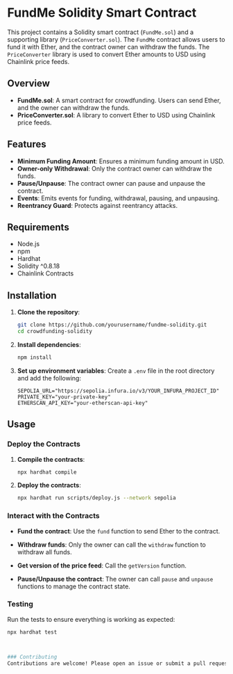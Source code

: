 # FundMe Solidity Smart Contract

This project contains a Solidity smart contract (`FundMe.sol`) and a supporting library (`PriceConverter.sol`). The `FundMe` contract allows users to fund it with Ether, and the contract owner can withdraw the funds. The `PriceConverter` library is used to convert Ether amounts to USD using Chainlink price feeds.

## Overview

- **FundMe.sol**: A smart contract for crowdfunding. Users can send Ether, and the owner can withdraw the funds.
- **PriceConverter.sol**: A library to convert Ether to USD using Chainlink price feeds.

## Features

- **Minimum Funding Amount**: Ensures a minimum funding amount in USD.
- **Owner-only Withdrawal**: Only the contract owner can withdraw the funds.
- **Pause/Unpause**: The contract owner can pause and unpause the contract.
- **Events**: Emits events for funding, withdrawal, pausing, and unpausing.
- **Reentrancy Guard**: Protects against reentrancy attacks.

## Requirements

- Node.js
- npm
- Hardhat
- Solidity ^0.8.18
- Chainlink Contracts

## Installation

1. **Clone the repository**:
    ```bash
    git clone https://github.com/yourusername/fundme-solidity.git
    cd crowdfunding-solidity
    ```

2. **Install dependencies**:
    ```bash
    npm install
    ```

3. **Set up environment variables**:
    Create a `.env` file in the root directory and add the following:
    ```env
    SEPOLIA_URL="https://sepolia.infura.io/v3/YOUR_INFURA_PROJECT_ID"
    PRIVATE_KEY="your-private-key"
    ETHERSCAN_API_KEY="your-etherscan-api-key"
    ```

## Usage

### Deploy the Contracts

1. **Compile the contracts**:
    ```bash
    npx hardhat compile
    ```

2. **Deploy the contracts**:
    ```bash
    npx hardhat run scripts/deploy.js --network sepolia
    ```

### Interact with the Contracts

- **Fund the contract**:
    Use the `fund` function to send Ether to the contract.

- **Withdraw funds**:
    Only the owner can call the `withdraw` function to withdraw all funds.

- **Get version of the price feed**:
    Call the `getVersion` function.

- **Pause/Unpause the contract**:
    The owner can call `pause` and `unpause` functions to manage the contract state.

### Testing

Run the tests to ensure everything is working as expected:

```bash
npx hardhat test



### Contributing
Contributions are welcome! Please open an issue or submit a pull request.

